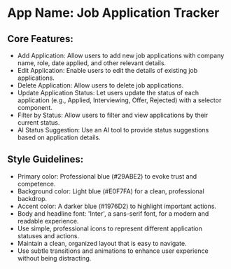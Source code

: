 # **App Name**: Job Application Tracker

## Core Features:

- Add Application: Allow users to add new job applications with company name, role, date applied, and other relevant details.
- Edit Application: Enable users to edit the details of existing job applications.
- Delete Application: Allow users to delete job applications.
- Update Application Status: Let users update the status of each application (e.g., Applied, Interviewing, Offer, Rejected) with a selector component.
- Filter by Status: Allow users to filter and view applications by their current status.
- AI Status Suggestion: Use an AI tool to provide status suggestions based on application details.

## Style Guidelines:

- Primary color: Professional blue (#29ABE2) to evoke trust and competence.
- Background color: Light blue (#E0F7FA) for a clean, professional backdrop.
- Accent color: A darker blue (#1976D2) to highlight important actions.
- Body and headline font: 'Inter', a sans-serif font, for a modern and readable experience.
- Use simple, professional icons to represent different application statuses and actions.
- Maintain a clean, organized layout that is easy to navigate.
- Use subtle transitions and animations to enhance user experience without being distracting.
